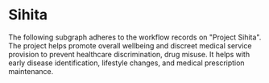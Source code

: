 # Sihita
The following subgraph adheres to the workflow records on "Project Sihita". The project helps promote overall wellbeing and discreet medical service provision to prevent healthcare discrimination, drug misuse. It helps with early disease identification, lifestyle changes, and medical prescription maintenance.
